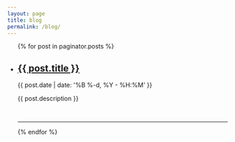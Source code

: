 ```yaml
---
layout: page
title: blog
permalink: /blog/
---
```


<ul class="post-list">
    {% for post in paginator.posts %}
      <li>
        <h2><a class="post-title" href="{{ post.url | prepend: site.baseurl }}">{{ post.title }}</a></h2>
        <p class="post-meta">{{ post.date | date: '%B %-d, %Y - %H:%M' }}</p>
        <p>{{ post.description }}</p>
        <br/>
        <hr/>
      </li>
    {% endfor %}
</ul>
